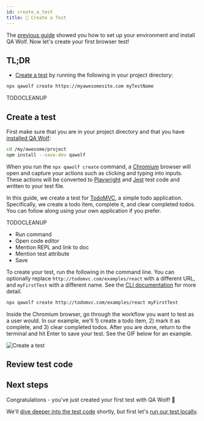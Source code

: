 ```yaml
---
id: create_a_test
title: 🎨 Create a Test
---
```


The [previous guide](install) showed you how to set up your environment and install QA Wolf. Now let's create your first browser test!

## TL;DR

- [Create a test](#create-a-test) by running the following in your project directory:

```bash
npx qawolf create https://myawesomesite.com myTestName
```

TODOCLEANUP

## Create a test

First make sure that you are in your project directory and that you have [installed QA Wolf](install):

```bash
cd /my/awesome/project
npm install --save-dev qawolf
```

When you run the `npx qawolf create` command, a [Chromium](https://www.chromium.org/Home) browser will open and capture your actions such as clicking and typing into inputs. These actions will be converted to [Playwright](https://pptr.dev/) and [Jest](https://jestjs.io/) test code and written to your test file.

In this guide, we create a test for [TodoMVC](http://todomvc.com/examples/react), a simple todo application. Specifically, we create a todo item, complete it, and clear completed todos. You can follow along using your own application if you prefer.

TODOCLEANUP

- Run command
- Open code editor
- Mention REPL and link to doc
- Mention test attribute
- Save

To create your test, run the following in the command line. You can optionally replace `http://todomvc.com/examples/react` with a different URL, and `myFirstTest` with a different name. See the [CLI documentation](cli#npx-qawolf-create-url-name) for more detail.

```bash
npx qawolf create http://todomvc.com/examples/react myFirstTest
```

Inside the Chromium browser, go through the workflow you want to test as a user would. In our example, we'll 1) create a todo item, 2) mark it as complete, and 3) clear completed todos. After you are done, return to the terminal and hit Enter to save your test. See the GIF below for an example.

![Create a test](https://storage.googleapis.com/docs.qawolf.com/tutorials/create-my-first-test-small.gif)

## Review test code

## Next steps

Congratulations - you've just created your first test with QA Wolf! 🎉

We'll [dive deeper into the test code](review_test_code) shortly, but first let's [run our test locally](run_a_test_locally).
